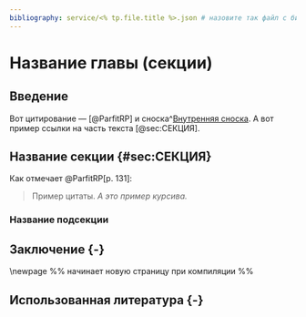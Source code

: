 ```yaml
---
bibliography: service/<% tp.file.title %>.json # назовите так файл с библиографией
---
```


# Название главы (секции)

## Введение
Вот цитирование — [@ParfitRP] и сноска^[Внутренняя сноска]. А вот пример ссылки на часть текста [@sec:СЕКЦИЯ].

## Название секции {#sec:СЕКЦИЯ}
Как отмечает @ParfitRP[p. 131]:

> Пример цитаты. *А это пример курсива.*

### Название подсекции

## Заключение {-}
\newpage %% начинает новую страницу при компиляции %%

## Использованная литература {-}
[Внутренняя сноска]: Привет!